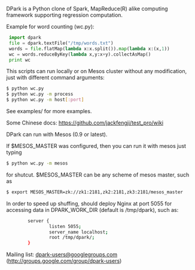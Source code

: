 DPark is a Python clone of Spark, MapReduce(R) alike computing 
framework supporting regression computation.

Example for word counting (wc.py):

``` python
 import dpark
 file = dpark.textFile("/tmp/words.txt")
 words = file.flatMap(lambda x:x.split()).map(lambda x:(x,1))
 wc = words.reduceByKey(lambda x,y:x+y).collectAsMap()
 print wc
```

This scripts can run locally or on Mesos cluster without
any modification, just with different command arguments:

``` bash
$ python wc.py
$ python wc.py -m process
$ python wc.py -m host[:port]
```

See examples/ for more examples.

Some Chinese docs: https://github.com/jackfengji/test_pro/wiki

DPark can run with Mesos (0.9 or latest).

If $MESOS_MASTER was configured, then you can run it with mesos just typing
``` bash
$ python wc.py -m mesos
```
for shutcut. $MESOS_MASTER can be any scheme of mesos master, such as 
``` bash
$ export MESOS_MASTER=zk://zk1:2181,zk2:2181,zk3:2181/mesos_master 
```

In order to speed up shuffing, should deploy Nginx at port 5055 
for accessing data in DPARK_WORK_DIR (default is /tmp/dpark), such as:

``` bash
        server {
                listen 5055;
                server_name localhost;
                root /tmp/dpark/;
        }
```

Mailing list: dpark-users@googlegroups.com (http://groups.google.com/group/dpark-users)
